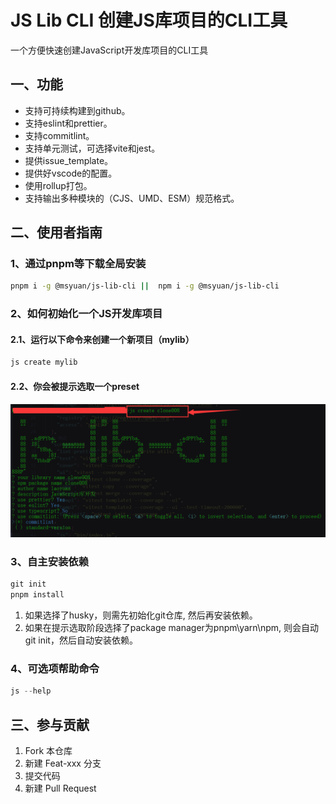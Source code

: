 # JS Lib CLI 创建JS库项目的CLI工具

一个方便快速创建JavaScript开发库项目的CLI工具

## 一、功能

* 支持可持续构建到github。
* 支持eslint和prettier。
* 支持commitlint。
* 支持单元测试，可选择vite和jest。
* 提供issue_template。
* 提供好vscode的配置。
* 使用rollup打包。
* 支持输出多种模块的（CJS、UMD、ESM）规范格式。

## 二、使用者指南

### 1、通过pnpm等下载全局安装

```bash
pnpm i -g @msyuan/js-lib-cli ||  npm i -g @msyuan/js-lib-cli
```

### 2、如何初始化一个JS开发库项目

#### 2.1、运行以下命令来创建一个新项目（mylib）

```js
js create mylib
```

#### 2.2、你会被提示选取一个preset

![preset](./public/demo.png)

### 3、自主安装依赖

```js
git init
pnpm install
```
1. 如果选择了husky，则需先初始化git仓库, 然后再安装依赖。
2. 如果在提示选取阶段选择了package manager为pnpm\yarn\npm, 则会自动git init，然后自动安装依赖。

### 4、可选项帮助命令

```js
js --help
```

## 三、参与贡献

1.  Fork 本仓库
2.  新建 Feat-xxx 分支
3.  提交代码
4.  新建 Pull Request